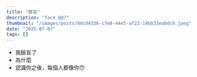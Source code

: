 ```yaml
---
title: "臉盲"
description: "face @@?"
thumbnail: "/images/posts/8dcd4336-c7e8-44e5-af22-14bb33eabdc6.jpeg"
date: "2025-07-07"
tags: []
---
```

- 我臉盲了
- 為什麼
- 認識你之後，每個人都像你😯
